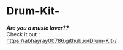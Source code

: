 # Drum-Kit-
<b><i>Are you a music lover??</i></b> <br>
Check it out : <br>
https://abhayray00786.github.io/Drum-Kit-/
